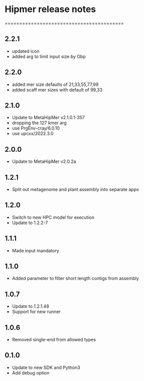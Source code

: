 # Hipmer release notes
=========================================

2.2.1
-----
* updated icon
* added arg to limit input size by Gbp

2.2.0
-----
* added mer size defaults of 21,33,55,77,99
* added scaff mer sizes with default of 99,33

2.1.0
-----
* Update to MetaHipMer v2.1.0.1-357
* dropping the 127 kmer arg
* use PrgEnv-cray/6.0.10
* use upcxx/2022.3.0

2.0.0
-----
* Update to MetaHipMer v2.0.2a

1.2.1
-----
* Split out metagenome and plant assembly into separate apps

1.2.0
-----
* Switch to new HPC model for execution
* Update to 1.2.2-7

1.1.1
-----
* Made input mandatory

1.1.0
-----
* Added parameter to filter short length contigs from assembly

1.0.7
-----
* Update to 1.2.1.48
* Support for new runner

1.0.6
-----
* Removed single-end from allowed types

0.1.0
-----
* Update to new SDK and Python3
* Add debug option
